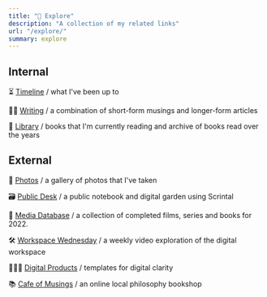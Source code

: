```yaml
---
title: "🔎 Explore"
description: "A collection of my related links"
url: "/explore/"
summary: explore
---
```


## Internal

⏳ [Timeline](https://www.reneesworkspace.com/posts/18/timeline/) / what I've been up to

✍🏾 [Writing](/archive) / a combination of short-form musings and longer-form articles

📖 [Library](/library) / books that I'm currently reading and archive of books read over the years

## External

📸 [Photos](https://reneedefour.notion.site/44f05f3ac3a844118320a7191fde0419?v=ff54c7fb72af4acc89cdef52518ddaf4) / a gallery of photos that I've taken

🗃️ [Public Desk](https://bit.ly/publicdesk) / a public notebook and digital garden using Scrintal

🍿 [Media Database](https://www.notion.so/reneedefour/d47634fdee4648a283f11c491bda9e29?v=01064295c31d484dadb340e362b8c7fb) / a collection of completed films, series and books for 2022.

🛠 [Workspace Wednesday](https://www.youtube.com/playlist?list=PLj7t5ZXi1xJwAdjQwQWe3E0ObCEASev2w) / a weekly video exploration of the digital workspace

🧑🏾‍💻 [Digital Products](http://reneedefour.gumroad.com) / templates for digital clarity 

📚 [Cafe of Musings](https://www.instagram.com/cafeofmusings/) / an online local philosophy bookshop